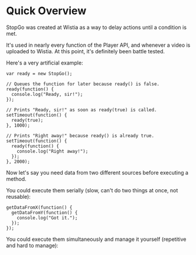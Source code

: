 # Quick Overview

StopGo was created at Wistia as a way to delay actions until a condition is
met.

It's used in nearly every function of the Player API, and whenever a video is
uploaded to Wistia. At this point, it's definitely been battle tested.

Here's a very artificial example:

    var ready = new StopGo();

    // Queues the function for later because ready() is false.
    ready(function() {
      console.log("Ready, sir!");
    });

    // Prints "Ready, sir!" as soon as ready(true) is called.
    setTimeout(function() {
      ready(true);
    }, 1000);

    // Prints "Right away!" because ready() is already true.
    setTimeout(function() {
      ready(function() {
        console.log("Right away!");
      });
    }, 2000);

Now let's say you need data from two different sources before executing a 
method.

You could execute them serially (slow, can't do two things at once, not
reusable):

    getDataFromX(function() {
      getDataFromY(function() {
        console.log("Got it.");
      });
    });

You could execute them simultaneously and manage it yourself (repetitive and 
hard to manage):

    var hasDataFromX;
    function getDataFromXWrapper() {
      if (hasDataFromX) {
        if (hasDataFromY) {
          console.log("Good to go.");
        }
      } else {
        getDataFromXWrapper(function() {
          hasDataFromX = true;
          if (hasDataFromY) {
            console.log("Good to go.");
          }
        });
      }
    }

    var hasDataFromY;
    function getDataFromYWrapper() {
      if (hasDataFromY) {
        if (hasDataFromX) {
          console.log("Good to go.");
        }
      } else {
        getDataFromYWrapper(function() {
          hasDataFromY = true;
          if (hasDataFromX) {
            console.log("Good to go.");
          }
        });
      }
    }

Or you could use StopGo.

    var hasDataFromX = new StopGo();
    getDataFromX(function() {
      hasDataFromX(true);
    });

    var hasDataFromY = new StopGo();
    getDataFromY(function() {
      hasDataFromY(true);
    });

    StopGo.when(hasDataFromX, hasDataFromY).run(function() {
      console.log("Good to go!");
    });

Basically, if you're in callback hell, only Promises or StopGo can save you.

You might be thinking, "Hm, this sounds pretty similar to Promises. Why the
hell would I use StopGo when there are full-featured Promise libraries out
there?" There are three key differences:

1. StopGo execution can be synchronous. For DOM event bindings that require user interaction, this can be very important.
2. The state of a StopGo can change from "stop" to "go" an infinite number of times. In contrast, a Promise is designed to permanently remain in its first terminal state.
3. It's less code, and it handles the most useful aspects of promises without requiring deep integration.

That said, this repository also includes the StopGoPromise class to demonstrate
that StopGo is very fundamental, and powerful enough to form the base of a
Promise API implementation.

Let me be clear: the Promise API is awesome and highly useful. But I think
StopGo is really cool too, and has its own place in the Javascript world.


## Examples

### Create a ready function:

    myObject.ready = new StopGo();

### Queue a function:

    myObject.ready(myFunction);
    myObject.ready.run(myFunction);

### When ready is true, queued functions will run immediately.

    myObject.ready(true);
    myObject.ready.go();

### When ready is false, any new functions will be queued.

    myObject.ready(false);
    myObject.ready.stop();

### You can send additional arguments to the queued functions:

    myObject.ready(function(name) { console.log("Hi, " + name + "!"); });
    myObject.ready(true, "Max");

### Remove a function from the queue:

    myObject.ready.remove(myFunction);

### Get the queue:

    myObject.ready.getQueue();

### Set the queue, it's just an array of functions:

    myObject.ready.setQueue(newQueue);

### Chain by nesting

    sg1 = new StopGo();
    sg2 = new StopGo();
    sg1(function() {
      sg2(function() {
        console.log("sg1 and sg2 must both be open for this to run.");
      });
    });

### Chain using StopGo.when

    sg1 = new StopGo();
    sg2 = new StopGo();
    StopGo.when(sg1, sg2).run(function() {
      console.log("sg1 and sg2 must both be open for this to run.");
    });


# StopGoPromise

The StopGoPromise class uses StopGo to implement the Promise API. This is
mostly an academic exercise, and isn't meant to replace any of the more robust
Promise implementations. The purpose is to show just how flexible and powerful
StopGo can be.

I based the StopGoPromise behavior on these descriptions of the Promise API:

- https://gist.github.com/domenic/3889970
- http://wiki.commonjs.org/wiki/Promises/A

I did not implement the progress handler.

Caveat: I'm not sure how the behavior of rejection forwarding is supposed to
work, or if it's supposed to happen at all. In this implementation, if one
promise is rejected, all the following promises are also rejected with the same
arguments.
